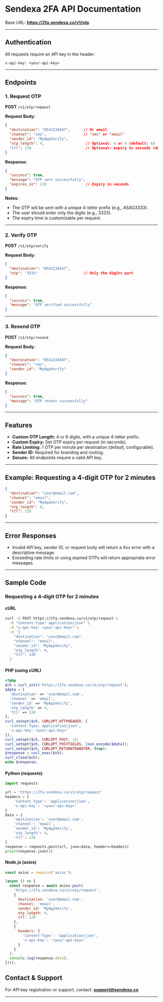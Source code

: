 # Sendexa 2FA API Documentation

Base URL: **https://2fa.sendexa.co/v1/otp**

---

## Authentication
All requests require an API key in the header:
```
x-api-key: <your-api-key>
```

---

## Endpoints

### 1. Request OTP
**POST** `/v1/otp/request`

**Request Body:**
```json
{
  "destination": "0541234567",      // Or email
  "channel": "sms",                 // "sms" or "email"
  "sender_id": "MyAppVerify",
  "otp_length": 4,                   // Optional: 4 or 6 (default: 6)
  "ttl": 120                         // Optional: expiry in seconds (default: 300)
}
```

**Response:**
```json
{
  "success": true,
  "message": "OTP sent successfully",
  "expires_in": 120                  // Expiry in seconds
}
```

**Notes:**
- The OTP will be sent with a unique 4-letter prefix (e.g., ASAG3333).
- The user should enter only the digits (e.g., 3333).
- The expiry time is customizable per request.

---

### 2. Verify OTP
**POST** `/v1/otp/verify`

**Request Body:**
```json
{
  "destination": "0541234567",
  "otp": "3333"                     // Only the digits part
}
```

**Response:**
```json
{
  "success": true,
  "message": "OTP verified successfully"
}
```

---

### 3. Resend OTP
**POST** `/v1/otp/resend`

**Request Body:**
```json
{
  "destination": "0541234567",
  "channel": "sms",
  "sender_id": "MyAppVerify"
}
```

**Response:**
```json
{
  "success": true,
  "message": "OTP resent successfully"
}
```

---

## Features
- **Custom OTP Length:** 4 or 6 digits, with a unique 4-letter prefix.
- **Custom Expiry:** Set OTP expiry per request (in seconds).
- **Rate Limiting:** 1 OTP per minute per destination (default, configurable).
- **Sender ID:** Required for branding and routing.
- **Secure:** All endpoints require a valid API key.

---

## Example: Requesting a 4-digit OTP for 2 minutes
```json
{
  "destination": "user@email.com",
  "channel": "email",
  "sender_id": "MyAppVerify",
  "otp_length": 4,
  "ttl": 120
}
```

---

## Error Responses
- Invalid API key, sender ID, or request body will return a 4xx error with a descriptive message.
- Exceeding rate limits or using expired OTPs will return appropriate error messages.

---



## Sample Code

### Requesting a 4-digit OTP for 2 minutes

#### cURL
```bash
curl -X POST https://2fa.sendexa.co/v1/otp/request \
  -H "Content-Type: application/json" \
  -H "x-api-key: <your-api-key>" \
  -d '{
    "destination": "user@email.com",
    "channel": "email",
    "sender_id": "MyAppVerify",
    "otp_length": 4,
    "ttl": 120
  }'
```

#### PHP (using cURL)
```php
<?php
$ch = curl_init('https://2fa.sendexa.co/v1/otp/request');
$data = [
  'destination' => 'user@email.com',
  'channel' => 'email',
  'sender_id' => 'MyAppVerify',
  'otp_length' => 4,
  'ttl' => 120
];
curl_setopt($ch, CURLOPT_HTTPHEADER, [
  'Content-Type: application/json',
  'x-api-key: <your-api-key>'
]);
curl_setopt($ch, CURLOPT_POST, 1);
curl_setopt($ch, CURLOPT_POSTFIELDS, json_encode($data));
curl_setopt($ch, CURLOPT_RETURNTRANSFER, true);
$response = curl_exec($ch);
curl_close($ch);
echo $response;
```

#### Python (requests)
```python
import requests

url = 'https://2fa.sendexa.co/v1/otp/request'
headers = {
    'Content-Type': 'application/json',
    'x-api-key': '<your-api-key>'
}
data = {
    'destination': 'user@email.com',
    'channel': 'email',
    'sender_id': 'MyAppVerify',
    'otp_length': 4,
    'ttl': 120
}
response = requests.post(url, json=data, headers=headers)
print(response.json())
```

#### Node.js (axios)
```js
const axios = require('axios');

(async () => {
  const response = await axios.post(
    'https://2fa.sendexa.co/v1/otp/request',
    {
      destination: 'user@email.com',
      channel: 'email',
      sender_id: 'MyAppVerify',
      otp_length: 4,
      ttl: 120
    },
    {
      headers: {
        'Content-Type': 'application/json',
        'x-api-key': '<your-api-key>'
      }
    }
  );
  console.log(response.data);
})();
```



## Contact & Support
For API key registration or support, contact: **support@sendexa.co**

---